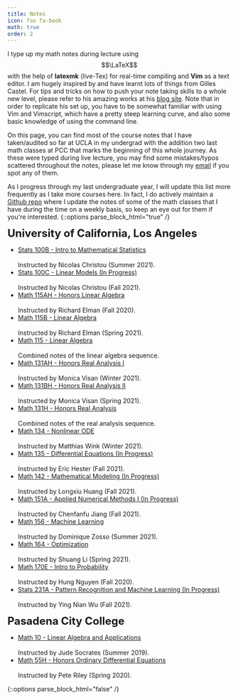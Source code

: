 ```yaml
---
title: Notes
icon: fas fa-book
math: true
order: 2
---
```


I type up my math notes during lecture using $$\LaTeX$$ with the help of **latexmk** (live-Tex) for real-time compiling and **Vim** as a text editor. I am hugely inspired by and have learnt lots of things from Gilles Castel. For tips and tricks on how to push your note taking skills to a whole new level, please refer to his amazing works at his [blog site](https://castel.dev). Note that in order to replicate his set up, you have to be somewhat familiar with using Vim and Vimscript, which have a pretty steep learning curve, and also some basic knowledge of using the command line.

On this page, you can find most of the course notes that I have taken/audited so far at UCLA in my undergrad with the addition two last math classes at PCC that marks the beginning of this whole journey. As these were typed during live lecture, you may find some mistakes/typos scattered throughout the notes, please let me know through my [email](mailto:ducvu2718@ucla.edu) if you spot any of them. 

As I progress through my last undergraduate year, I will update this list more frequently as I take more courses here. In fact, I do actively maintain a [Github repo](https://github.com/tducvu/LectureNotes) where I update the notes of some of the math classes that I have during the time on a weekly basis, so keep an eye out for them if you're interested.
{::options parse_block_html="true" /}
<div class="notes">
    <font size="+2.3"><b>University of California, Los Angeles</b></font>
    <ul>
        <li> <a href="/assets/lecturenotes/stats100b.pdf">Stats 100B - Intro to Mathematical Statistics</a></li>
        <br>Instructed by Nicolas Christou (Summer 2021).
        <li> <a href="https://github.com/tducvu/LectureNotes/blob/master/LinearModel-100C/master.pdf">Stats 100C - Linear Models (In Progress)</a></li>
        <br>Instructed by Nicolas Christou (Fall 2021).
        <li> <a href="/assets/lecturenotes/la1.pdf">Math 115AH - Honors Linear Algebra</a></li>
        <br>Instructed by Richard Elman (Fall 2020).
        <li> <a href="/assets/lecturenotes/la2.pdf">Math 115B - Linear Algebra</a></li>
        <br>Instructed by Richard Elman (Spring 2021).
        <li> <a href="/assets/lecturenotes/la12.pdf">Math 115 - Linear Algebra</a></li>
        <br>Combined notes of the linear algebra sequence.
        <li> <a href="/assets/lecturenotes/analysis1.pdf">Math 131AH - Honors Real Analysis I</a></li>
        <br>Instructed by Monica Visan (Winter 2021).
        <li> <a href="/assets/lecturenotes/analysis2.pdf">Math 131BH - Honors Real Analysis II</a></li>
        <br>Instructed by Monica Visan (Spring 2021).
        <li> <a href="/assets/lecturenotes/analysis12.pdf">Math 131H - Honors Real Analysis</a></li>
        <br>Combined notes of the real analysis sequence.
        <li> <a href="/assets/lecturenotes/node.pdf">Math 134 - Nonlinear ODE</a></li>
        <br>Instructed by Matthias Wink (Winter 2021).
        <li> <a href="https://github.com/tducvu/LectureNotes/blob/master/ODE-135/master.pdf">Math 135 - Differential Equations (In Progress)</a></li>
        <br>Instructed by Eric Hester (Fall 2021).
        <li> <a href="https://github.com/tducvu/LectureNotes/blob/master/Modeling-142/master.pdf">Math 142 - Mathematical Modeling (In Progress)</a></li>
        <br>Instructed by Longxiu Huang (Fall 2021).
        <li> <a href="https://github.com/tducvu/LectureNotes/blob/master/NumAnalysisI-151A/master.pdf">Math 151A - Applied Numerical Methods I (In Progress)</a></li>
        <br>Instructed by Chenfanfu Jiang (Fall 2021).
        <li> <a href="/assets/lecturenotes/ml.pdf">Math 156 - Machine Learning</a></li>
        <br>Instructed by Dominique Zosso (Summer 2021).
        <li> <a href="/assets/lecturenotes/optmz.pdf">Math 164 - Optimization</a></li>
        <br>Instructed by Shuang Li (Spring 2021).
        <li> <a href="/assets/lecturenotes/prob.pdf">Math 170E - Intro to Probability</a></li>
        <br>Instructed by Hung Nguyen (Fall 2020).
        <li> <a href="https://github.com/tducvu/LectureNotes/blob/master/ML-231A/master.pdf">Stats 231A - Pattern Recognition and Machine Learning (In Progress)</a></li>
        <br>Instructed by Ying Nian Wu (Fall 2021).
    </ul>
    <font size="+2.3"><b>Pasadena City College</b></font>
    <ul>
        <li><a href="/assets/lecturenotes/ccla.pdf">Math 10 - Linear Algebra and Applications</a></li>
        <br>Instructed by Jude Socrates (Summer 2019).
        <li><a href="/assets/lecturenotes/ccode.pdf">Math 55H - Honors Ordinary Differential Equations</a></li>
        <br>Instructed by Pete Riley (Spring 2020).
    </ul>
</div>
{::options parse_block_html="false" /}
